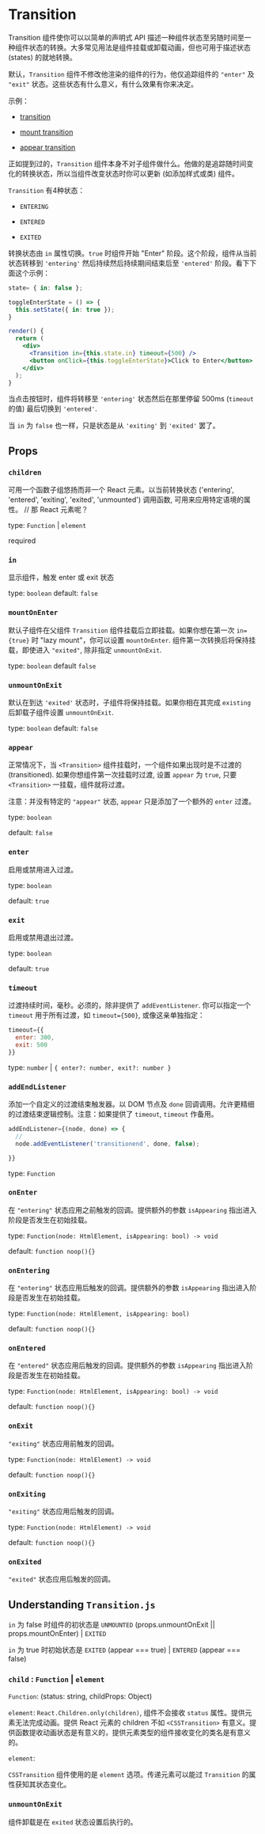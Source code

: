 # Transition

Transition 组件使你可以以简单的声明式 API 描述一种组件状态至另随时间至一种组件状态的转换。大多常见用法是组件挂载或卸载动画，但也可用于描述状态 (states) 的就地转换。

默认，`Transition` 组件不修改他渲染的组件的行为，他仅追踪组件的 `"enter"` 及 `"exit"` 状态。这些状态有什么意义，有什么效果有你来决定。

示例：

- [transition](/examples/transition.tsx)

- [mount transition](/examples/mount-transition/index.tsx)

- [appear transition](/examples/appear-transition/index.tsx)

正如提到过的，`Transition` 组件本身不对子组件做什么。他做的是追踪随时间变化的转换状态，所以当组件改变状态时你可以更新 (如添加样式或类) 组件。

`Transition` 有4种状态：

- `ENTERING`

- `ENTERED`

- `EXITED`

转换状态由 `in` 属性切换。`true` 时组件开始 "Enter" 阶段。这个阶段，组件从当前状态转移到 `'entering'` 然后持续然后持续期间结束后至 `'entered'` 阶段。看下下面这个示例：

```jsx
state= { in: false };

toggleEnterState = () => {
  this.setState({ in: true });
}

render() {
  return (
    <div>
      <Transition in={this.state.in} timeout={500} />
      <button onClick={this.toggleEnterState}>Click to Enter</button>
    </div>
  );
}
```

当点击按钮时，组件将转移至 `'entering'` 状态然后在那里停留 500ms (`timeout` 的值) 最后切换到 `'entered'`.

当 `in` 为 `false` 也一样，只是状态是从 `'exiting'` 到 `'exited'` 罢了。

## Props

### `children`

可用一个函数子组悠扬而非一个 React 元素。以当前转换状态 ('entering', 'entered', 'exiting', 'exited', 'unmounted') 调用函数, 可用来应用特定语境的属性。 // 那 React 元素呢？

type: `Function` | `element`

required

### `in`

显示组件，触发 enter 或 exit 状态

type: `boolean`
default: `false`

### `mountOnEnter`

默认子组件在父组件 `Transition` 组件挂载后立即挂载。如果你想在第一次 `in={true}` 时 "lazy mount"，你可以设置 `mountOnEnter`. 组件第一次转换后将保持挂载，即使进入 `"exited"`, 除非指定 `unmountOnExit`.

type: `boolean`
default `false`

### `unmountOnExit`

默认在到达 `'exited'` 状态时，子组件将保持挂载。如果你相在其完成 `existing` 后卸载子组件设置 `unmountOnExit`.

type: `boolean`
default: `false`

### `appear`

正常情况下，当 `<Transition>` 组件挂载时，一个组件如果出现时是不过渡的 (transitioned). 如果你想组件第一次挂载时过渡, 设置 `appear` 为 `true`, 只要 `<Transition>` 一挂载，组件就将过渡。

注意：并没有特定的 `"appear"` 状态, `appear` 只是添加了一个额外的 `enter` 过渡。

type: `boolean`

default: `false`

### `enter`

启用或禁用进入过渡。

type: `boolean`

default: `true`

### `exit`

启用或禁用退出过渡。

type: `boolean`

default: `true`

### `timeout`

过渡持续时间，毫秒。必须的，除非提供了 `addEventListener`. 你可以指定一个 `timeout` 用于所有过渡，如 `timeout={500}`, 或像这亲单独指定：

```jsx
timeout={{
  enter: 300,
  exit: 500
}}
```

type: `number` | `{ enter?: number, exit?: number }`

### `addEndListener`

添加一个自定义的过渡结束触发器。以 DOM 节点及 `done` 回调调用。允许更精细的过渡结束逻辑控制。注意：如果提供了 `timeout`, `timeout` 作备用。

```jsx
addEndListener={(node, done) => {
  //
  node.addEventListener('transitionend', done, false);

}}
```

type: `Function`

### `onEnter`

在 `"entering"` 状态应用之前触发的回调。提供额外的参数 `isAppearing` 指出进入阶段是否发生在初始挂载。

type: `Function(node: HtmlElement, isAppearing: bool) -> void`

default: `function noop(){}`


### `onEntering`

在 `"entering"` 状态应用后触发的回调。提供额外的参数 `isAppearing` 指出进入阶段是否发生在初始挂载。

type: `Function(node: HtmlElement, isAppearing: bool)`

default: `function noop(){}`

### `onEntered`

在 `"entered"` 状态应用后触发的回调。提供额外的参数 `isAppearing` 指出进入阶段是否发生在初始挂载。

type: `Function(node: HtmlElement, isAppearing: bool) -> void`

default: `function noop(){}`

### `onExit`

`"exiting"` 状态应用前触发的回调。

type: `Function(node: HtmlElement) -> void`

default: `function noop(){}`

### `onExiting`

`"exiting"` 状态应用后触发的回调。

type: `Function(node: HtmlElement) -> void`

default: `function noop(){}`

### `onExited`

`"exited"` 状态应用后触发的回调。

## Understanding `Transition.js`

`in` 为 false 时组件的初状态是 `UNMOUNTED` (props.unmountOnExit || props.mountOnEnter) | `EXITED`

`in` 为 true 时初始状态是 `EXITED` (appear === true) | `ENTERED` (appear === false)

### `child` : `Function` | `element`

`Function`: (status: string, childProps: Object)

`element`: `React.Children.only(children)`, 组件不会接收 `status` 属性。提供元素无法完成动画。提供 React 元素的 children 不如 `<CSSTransition>` 有意义。提供函数提收动画状态是有意义的，提供元素类型的组件接收变化的类名是有意义的。

`element`:

`CSSTransition` 组件使用的是 `element` 选项。传递元素可以能过 `Transition` 的属性获知其状态变化。

### `unmountOnExit`

组件卸载是在 `exited` 状态设置后执行的。